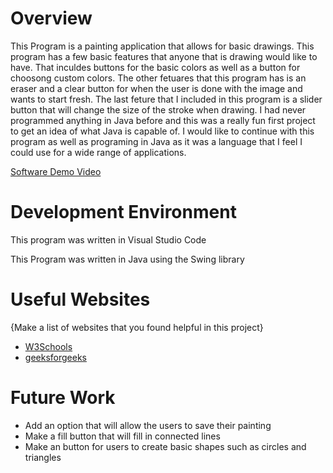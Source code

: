 # Overview
This Program is a painting application that allows for basic drawings. This program has a few basic features that anyone that is drawing would like to have. That inculdes buttons for the basic colors as well as a button for choosong custom colors. The other fetuares that this program has is an eraser and a clear button for when the user is done with the image and wants to start fresh. The last feture that I included in this program 
is a slider button that will change the size of the stroke when drawing. I had never programmed anything in Java before and this was a really fun first project to get an idea of what Java is capable of. 
I would like to continue with this program as well as programing in Java as it was a language that I feel I could use for a wide range of applications. 


[Software Demo Video](https://youtu.be/8DSs6W5xkis)

# Development Environment

This program was written in Visual Studio Code

This Program was written in Java using the Swing library 

# Useful Websites

{Make a list of websites that you found helpful in this project}

- [W3Schools](https://www.w3schools.com/java/)
- [geeksforgeeks](https://www.geeksforgeeks.org/introduction-to-java-swing/)

# Future Work


- Add an option that will allow the users to save their painting
- Make a fill button that will fill in connected lines
- Make an button for users to create basic shapes such as circles and triangles
